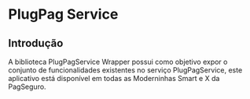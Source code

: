 # PlugPag Service
## Introdução
A biblioteca PlugPagService Wrapper possui como objetivo expor o conjunto de funcionalidades existentes no serviço PlugPagService, este aplicativo está disponível em todas as Moderninhas Smart e X da PagSeguro.

